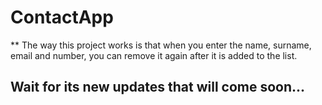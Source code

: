 # ContactApp

** The way this project works is that when you enter the name, surname, email and number, you can remove it again after it is added to the list.

## Wait for its new updates that will come soon...
